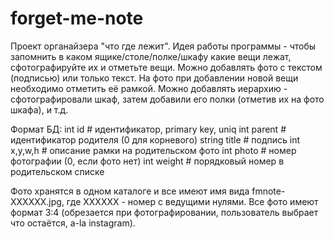 # forget-me-note

Проект органайзера "что где лежит". Идея работы программы - чтобы запомнить в каком ящике/столе/полке/шкафу какие вещи лежат, сфотографируйте их и отметьте вещи. Можно добавлять фото с текстом (подписью) или только текст. На фото при добавлении новой вещи необходимо отметить её рамкой. Можно добавлять иерархию - сфотографировали шкаф, затем добавили его полки (отметив их на фото шкафа), и т.д.

Формат БД:
int id             # идентификатор, primary key, uniq
int parent         # идентификатор родителя (0 для корневого)
string title       # подпись
int x,y,w,h        # описание рамки на родительском фото
int photo          # номер фотографии (0, если фото нет)
int weight         # порядковый номер в родительском списке

Фото хранятся в одном каталоге и все имеют имя вида fmnote-XXXXXX.jpg, где XXXXXX - номер с ведущими нулями. Все фото имеют формат 3:4 (обрезается при фотографировании, пользователь выбрает что остаётся, a-la instagram).


